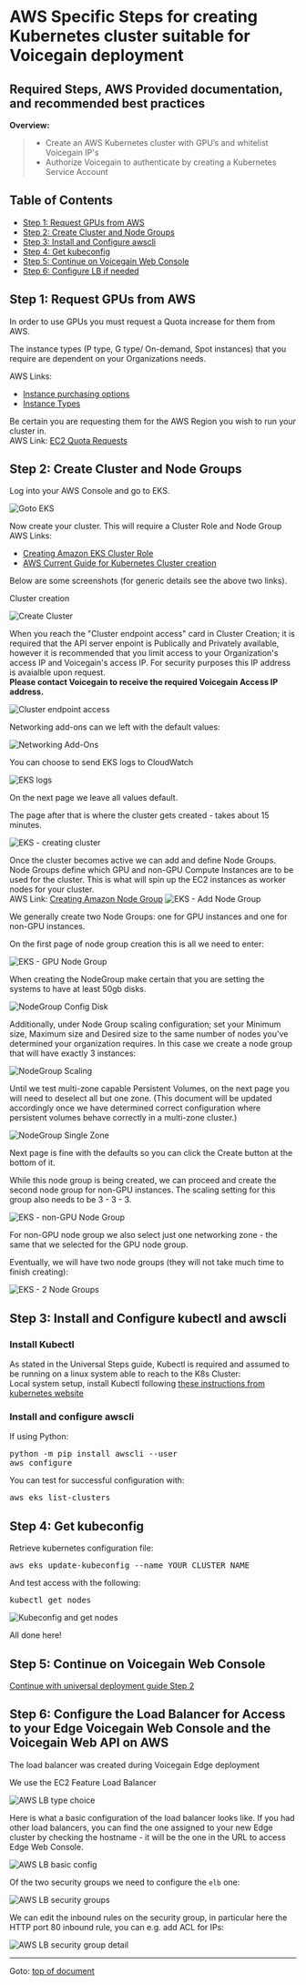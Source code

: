 # <a id="top"></a>AWS Specific Steps for creating Kubernetes cluster suitable for Voicegain deployment
Required Steps, AWS Provided documentation, and recommended best practices
----
**Overview:**
>* Create an AWS Kubernetes cluster with GPU’s and whitelist Voicegain IP's
>* Authorize Voicegain to authenticate by creating a Kubernetes Service Account

## <a id="toc"></a>Table of Contents
- [Step 1: Request GPUs from AWS](#step1)
- [Step 2: Create Cluster and Node Groups](#step2)
- [Step 3: Install and Configure awscli](#step3)
- [Step 4: Get kubeconfig](#step4)
- [Step 5: Continue on Voicegain Web Console](#step5)
- [Step 6: Configure LB if needed](#step6)

## <a id="step1"></a>Step 1: Request GPUs from AWS
In order to use GPUs you must request a Quota increase for them from AWS.

The instance types (P type, G type/ On-demand, Spot instances) that you require are dependent on your Organizations needs.  

AWS Links: 
* [Instance purchasing options](https://docs.aws.amazon.com/AWSEC2/latest/UserGuide/instance-purchasing-options.html)
* [Instance Types](https://aws.amazon.com/ec2/instance-types/)

Be certain you are requesting them for the AWS Region you wish to run your cluster in.  
AWS Link: [EC2 Quota Requests](https://console.aws.amazon.com/servicequotas/home/services/ec2/quotas)

## <a id="step2"></a>Step 2: Create Cluster and Node Groups

Log into your AWS Console and go to EKS.

![Goto EKS](./AWS-EKS.PNG)

Now create your cluster. This will require a Cluster Role and Node Group  
AWS Links: 
* [Creating Amazon EKS Cluster Role](https://docs.aws.amazon.com/eks/latest/userguide/service_IAM_role.html#create-service-role)  
* [AWS Current Guide for Kubernetes Cluster creation](https://docs.aws.amazon.com/eks/latest/userguide/create-cluster.html)  

Below are some screenshots (for generic details see the above two links).

Cluster creation

![Create Cluster](./AWS-1a.png)


When you reach the "Cluster endpoint access" card in Cluster Creation; it is required that the API server enpoint is Publically and Privately available, 
however it is recommended that you limit access to your Organization's access IP and Voicegain's access IP. For security purposes this IP address is avaialble upon request.  
**Please contact Voicegain to receive the required Voicegain Access IP address.**

![Cluster endpoint access](./AWS-2a.png)

Networking add-ons can we left with the default values:

![Networking Add-Ons](./AWs-net-add-ons.PNG)

You can choose to send EKS logs to CloudWatch

![EKS logs](./AWS-ctrl-plane-log.PNG)

On the next page we leave all values default.

The page after that is where the cluster gets created - takes about 15 minutes.

![EKS - creating cluster](./EKS-creating.PNG)

Once the cluster becomes active we can add and define Node Groups.
Node Groups define which GPU and non-GPU Compute Instances are to be used for the cluster. This is what will spin up the EC2 instances as worker nodes for your cluster.  
AWS Link: [Creating Amazon Node Group](https://docs.aws.amazon.com/eks/latest/userguide/create-managed-node-group.html)
![EKS - Add Node Group](./AWS-add-node-group.PNG)

We generally create two Node Groups: one for GPU instances and one for non-GPU instances.

On the first page of node group creation this is all we need to enter:

![EKS - GPU Node Group](./AWS-GPU-node-group.PNG)

When creating the NodeGroup make certain that you are setting the systems to have at least 50gb disks.

![NodeGroup Config Disk](./AWS-2b.png)

Additionally, under Node Group scaling configuration; set your Minimum size, Maximum size and Desired size to the same number of nodes you've determined your organization requires. In this case we create a node group that will have exactly 3 instances:

![NodeGroup Scaling](./AWS-2c.png)

Until we test multi-zone capable Persistent Volumes, on the next page you will need to deselect all but one zone. (This document will be updated accordingly once we have determined correct configuration where persistent volumes behave correctly in a multi-zone cluster.)

![NodeGroup Single Zone](./AWS-single-zone.png)

Next page is fine with the defaults so you can click the Create button at the bottom of it. 

While this node group is being created, we can proceed and create the second node group for non-GPU instances. The scaling setting for this group also needs to be 3 - 3 - 3.

![EKS - non-GPU Node Group](./AWS-non-GPU-node-group.PNG)

For non-GPU node group we also select just one networking zone - the same that we selected for the GPU node group.

Eventually, we will have two node groups (they will not take much time to finish creating):

![EKS - 2 Node Groups](./AWS-2-node-grp-creating.PNG)

## <a id="step3"></a>Step 3: Install and Configure kubectl and awscli
### Install Kubectl

As stated in the Universal Steps guide, Kubectl is required and assumed to be running on a linux system able to reach to the K8s Cluster:  
Local system setup, install Kubectl following [these instructions from kubernetes website](https://kubernetes.io/docs/tasks/tools/install-kubectl/)

### Install and configure awscli

If using Python: 
<pre>
python -m pip install awscli --user
aws configure
</pre>
You can test for successful configuration with:
<pre>
aws eks list-clusters
</pre>

## <a id="step4"></a>Step 4: Get kubeconfig

Retrieve kubernetes configuration file:
<pre>
aws eks update-kubeconfig --name YOUR_CLUSTER_NAME
</pre>
And test access with the following:  
<pre>
kubectl get nodes
</pre>

![Kubeconfig and get nodes](./AWS-kube-list-nodes.PNG)

All done here!

## <a id="step5"></a>Step 5: Continue on Voicegain Web Console 

[Continue with universal deployment guide Step 2](./universal-deployment-guide.md#Step2)

## <a id="step6"></a>Step 6: Configure the Load Balancer for Access to your Edge Voicegain Web Console and the Voicegain Web API on AWS

The load balancer was created during Voicegain Edge deployment

We use the EC2 Feature Load Balancer

![AWS LB type choice](./AWS-which-LB.PNG)

Here is what a basic configuration of the load balancer looks like. 
If you had other load balancers, you can find the one assigned to your new Edge cluster by checking the hostname - it will be the one in the URL to access Edge Web Console.

![AWS LB basic config](./AWS-LB-basic-conf.PNG)

Of the two security groups we need to configure the `elb` one:

![AWS LB security groups](./AWS-LB-elb-sec-grp.PNG)

We can edit the inbound rules on the security group, in particular here the HTTP port 80 inbound rule, you can e.g. add ACL for IPs:

![AWS LB security group detail ](./AWS-LB-elb-sec-grp-detail.PNG)

---
Goto: [top of document](#top)

